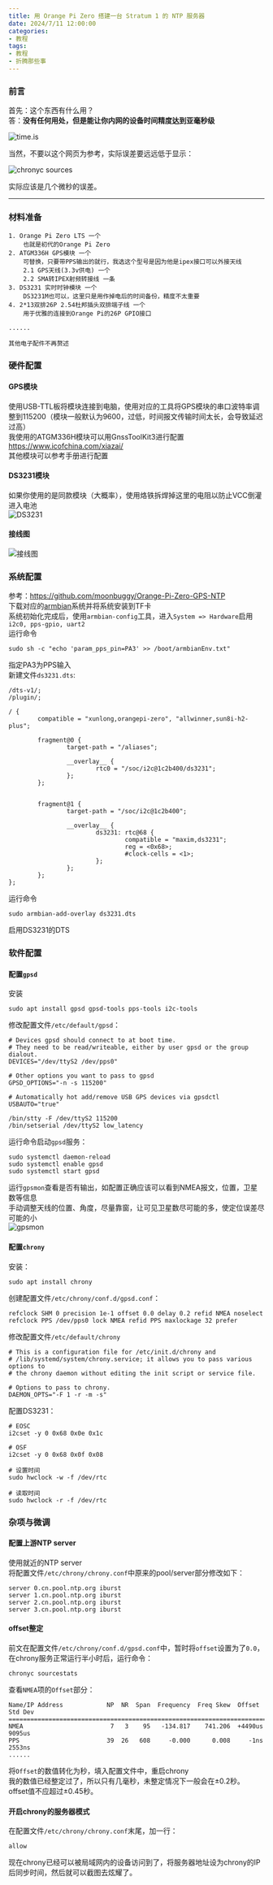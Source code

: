 ```yaml
---
title: 用 Orange Pi Zero 搭建一台 Stratum 1 的 NTP 服务器
date: 2024/7/11 12:00:00
categories:
- 教程
tags:
- 教程
- 折腾那些事
---
```

### 前言

首先：这个东西有什么用？  
答：**没有任何用处，但是能让你内网的设备时间精度达到亚毫秒级**  

![time.is](/pictures/orangepi-zero-ntp/1.png)  

当然，不要以这个网页为参考，实际误差要远远低于显示：  

![chronyc sources](/pictures/orangepi-zero-ntp/2.png)  

实际应该是几个微秒的误差。  

-------

<!--more--> 

### 材料准备  

```
1. Orange Pi Zero LTS 一个
	也就是初代的Orange Pi Zero
2. ATGM336H GPS模块 一个
	可替换，只要带PPS输出的就行，我选这个型号是因为他是ipex接口可以外接天线
	2.1 GPS天线(3.3v供电) 一个
	2.2 SMA转IPEX射频转接线 一条
3. DS3231 实时时钟模块 一个
	DS3231M也可以，这里只是用作掉电后的时间备份，精度不太重要
4. 2*13双排26P 2.54杜邦插头双排端子线 一个
	用于优雅的连接到Orange Pi的26P GPIO接口

......

其他电子配件不再赘述  

```

### 硬件配置  
#### GPS模块  
使用USB-TTL板将模块连接到电脑，使用对应的工具将GPS模块的串口波特率调整到115200（模块一般默认为9600，过低，时间报文传输时间太长，会导致延迟过高）  
我使用的ATGM336H模块可以用GnssToolKit3进行配置 https://www.icofchina.com/xiazai/  
其他模块可以参考手册进行配置  
#### DS3231模块  
如果你使用的是同款模块（大概率），使用烙铁拆焊掉这里的电阻以防止VCC倒灌进入电池  
![DS3231](/pictures/orangepi-zero-ntp/3.png)  
#### 接线图  
![接线图](/pictures/orangepi-zero-ntp/4.png)  

### 系统配置   
参考：https://github.com/moonbuggy/Orange-Pi-Zero-GPS-NTP  
下载对应的[armbian](https://www.armbian.com/orange-pi-zero/)系统并将系统安装到TF卡  
系统初始化完成后，使用`armbian-config`工具，进入`System => Hardware`启用` i2c0, pps-gpio, uart2 `  
运行命令

```
sudo sh -c "echo 'param_pps_pin=PA3' >> /boot/armbianEnv.txt"
```

指定PA3为PPS输入  
新建文件`ds3231.dts`:  

```
/dts-v1/;
/plugin/;

/ {
        compatible = "xunlong,orangepi-zero", "allwinner,sun8i-h2-plus";

        fragment@0 {
                target-path = "/aliases";

                __overlay__ {
                        rtc0 = "/soc/i2c@1c2b400/ds3231";
                };
        };


        fragment@1 {
                target-path = "/soc/i2c@1c2b400";

                __overlay__ {
                        ds3231: rtc@68 {
                                compatible = "maxim,ds3231";
                                reg = <0x68>;
                                #clock-cells = <1>;
                        };
                };
        };
};
```

运行命令  

```
sudo armbian-add-overlay ds3231.dts
```

启用DS3231的DTS

### 软件配置   
#### 配置`gpsd`  
安装  

```
sudo apt install gpsd gpsd-tools pps-tools i2c-tools
```

修改配置文件`/etc/default/gpsd`：  

```
# Devices gpsd should connect to at boot time.
# They need to be read/writeable, either by user gpsd or the group dialout.
DEVICES="/dev/ttyS2 /dev/pps0"

# Other options you want to pass to gpsd
GPSD_OPTIONS="-n -s 115200"

# Automatically hot add/remove USB GPS devices via gpsdctl
USBAUTO="true"

/bin/stty -F /dev/ttyS2 115200
/bin/setserial /dev/ttyS2 low_latency
```

运行命令启动`gpsd`服务：  

```
sudo systemctl daemon-reload
sudo systemctl enable gpsd
sudo systemctl start gpsd
```

运行`gpsmon`查看是否有输出，如配置正确应该可以看到NMEA报文，位置，卫星数等信息  
手动调整天线的位置、角度，尽量靠窗，让可见卫星数尽可能的多，使定位误差尽可能的小  
![gpsmon](/pictures/orangepi-zero-ntp/5.png)  

#### 配置`chrony`  
安装：  

```
sudo apt install chrony
```

创建配置文件`/etc/chrony/conf.d/gpsd.conf`：  

```
refclock SHM 0 precision 1e-1 offset 0.0 delay 0.2 refid NMEA noselect
refclock PPS /dev/pps0 lock NMEA refid PPS maxlockage 32 prefer
```

修改配置文件`/etc/default/chrony`  

```
# This is a configuration file for /etc/init.d/chrony and
# /lib/systemd/system/chrony.service; it allows you to pass various options to
# the chrony daemon without editing the init script or service file.

# Options to pass to chrony.
DAEMON_OPTS="-F 1 -r -m -s"
```

配置DS3231：  

```
# E̅O̅S̅C̅
i2cset -y 0 0x68 0x0e 0x1c

# OSF
i2cset -y 0 0x68 0x0f 0x08

# 设置时间
sudo hwclock -w -f /dev/rtc

# 读取时间
sudo hwclock -r -f /dev/rtc
```

### 杂项与微调  
#### 配置上游NTP server  
使用就近的NTP server  
将配置文件`/etc/chrony/chrony.conf`中原来的pool/server部分修改如下：  

```
server 0.cn.pool.ntp.org iburst
server 1.cn.pool.ntp.org iburst
server 2.cn.pool.ntp.org iburst
server 3.cn.pool.ntp.org iburst
```

#### offset整定  
前文在配置文件`/etc/chrony/conf.d/gpsd.conf`中，暂时将`offset`设置为了`0.0`，在chrony服务正常运行半小时后，运行命令：  

```
chronyc sourcestats
```

查看`NMEA`项的`Offset`部分：  

```
Name/IP Address            NP  NR  Span  Frequency  Freq Skew  Offset  Std Dev
==============================================================================
NMEA                        7   3    95   -134.817    741.206  +4490us  9095us
PPS                        39  26   608     -0.000      0.008     -1ns  2553ns
......
```

将`Offset`的数值转化为秒，填入配置文件中，重启chrony  
我的数值已经整定过了，所以只有几毫秒，未整定情况下一般会在±0.2秒。  
offset值不应超过±0.45秒。

#### 开启chrony的服务器模式  
在配置文件`/etc/chrony/chrony.conf`末尾，加一行：  

```
allow
```

现在chrony已经可以被局域网内的设备访问到了，将服务器地址设为chrony的IP后同步时间，然后就可以截图去炫耀了。  
